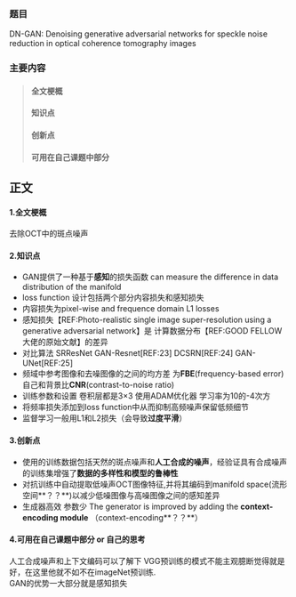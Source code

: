 ### 题目  
DN-GAN: Denoising generative adversarial networks for speckle noise reduction
in optical coherence tomography images
### 主要内容
> #### 全文梗概
> #### 知识点
> #### 创新点
> #### 可用在自己课题中部分
## 正文
#### 1.全文梗概
去除OCT中的斑点噪声  
#### 2.知识点  
+ GAN提供了一种基于**感知**的损失函数 can measure the difference in data distribution of the manifold 
+ loss function 设计包括两个部分内容损失和感知损失
+ 内容损失为pixel-wise and frequence domain L1 losses  
+ 感知损失【REF:Photo-realistic single image super-resolution using a generative adversarial network】是
计算数据分布【REF:GOOD FELLOW大佬的原始文献】的差异  
+ 对比算法 SRResNet GAN-Resnet[REF:23] DCSRN[REF:24] GAN-UNet[REF:25]  
+ 频域中参考图像和去噪图像的之间的均方差 为**FBE**(frequency-based error) 自己和背景比**CNR**(contrast-to-noise ratio)  
+ 训练参数和设置 卷积层都是3×3 使用ADAM优化器 学习率为10的-4次方  
+ 将频率损失添加到loss function中从而抑制高频噪声保留低频细节  
+ 监督学习一般用L1和L2损失（会导致**过度平滑**）
#### 3.创新点
+ 使用的训练数据包括天然的斑点噪声和**人工合成的噪声**，经验证具有合成噪声的训练集增强了**数据的多样性和模型的鲁棒性**
+ 对抗训练中自动提取低噪声OCT图像特征,并将其编码到manifold space(流形空间**？？**)以减少低噪图像与高噪图像之间的感知差异  
+ 生成器高效 参数少 The generator is improved by adding the **context-encoding module** （context-encoding**？？**）  
   

#### 4.可用在自己课题中部分 or 自己的思考
人工合成噪声和上下文编码可以了解下 VGG预训练的模式不能主观臆断觉得就是好，在这里他就不如不在imageNet预训练.  
GAN的优势一大部分就是感知损失
